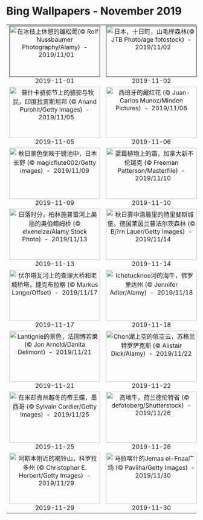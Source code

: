 # Bing Wallpapers - November 2019

| | | | |
|:-------------------------:|:-------------------------:|:-------------------------:|:-------------------------:|
| <a href="" target="_blank"><img src="" width="240" height="135" alt="在冰枝上休憩的雄松莺(© Rolf Nussbaumer Photography/Alamy)  -  2019/11/01" title="在冰枝上休憩的雄松莺(© Rolf Nussbaumer Photography/Alamy)  -  2019/11/01"></a><br>2019-11-01<br> | <a href="" target="_blank"><img src="" width="240" height="135" alt="日本，十日町，山毛榉森林(© JTB Photo/age fotostock)  -  2019/11/02" title="日本，十日町，山毛榉森林(© JTB Photo/age fotostock)  -  2019/11/02"></a><br>2019-11-02<br> | <a href="" target="_blank"><img src="" width="240" height="135" alt="加拿大，不列颠哥伦比亚省，大熊雨林的灰熊(© Jack Chapman/Minden Pictures)  -  2019/11/03" title="加拿大，不列颠哥伦比亚省，大熊雨林的灰熊(© Jack Chapman/Minden Pictures)  -  2019/11/03"></a><br>2019-11-03<br> | <a href="https://cn.bing.com/th?id=OHR.MtDiablo_ZH-CN2888586273_UHD.jpg" target="_blank"><img src="https://cn.bing.com/th?id=OHR.MtDiablo_ZH-CN2888586273_UHD.jpg&w=480" width="240" height="135" alt="代阿布洛峰州立公园，加利福尼亚 (© Yuval Helfman/Getty Images)  -  2019/11/04" title="代阿布洛峰州立公园，加利福尼亚 (© Yuval Helfman/Getty Images)  -  2019/11/04"></a><br>2019-11-04<br> |
| <a href="https://cn.bing.com/th?id=OHR.CamelsBalloons_ZH-CN3086626309_UHD.jpg" target="_blank"><img src="https://cn.bing.com/th?id=OHR.CamelsBalloons_ZH-CN3086626309_UHD.jpg&w=480" width="240" height="135" alt="普什卡骆驼节上的骆驼与牧民，印度拉贾斯坦邦 (© Anand Purohit/Getty Images)  -  2019/11/05" title="普什卡骆驼节上的骆驼与牧民，印度拉贾斯坦邦 (© Anand Purohit/Getty Images)  -  2019/11/05"></a><br>2019-11-05<br> | <a href="https://cn.bing.com/th?id=OHR.CrocusSativus_ZH-CN3143423131_UHD.jpg" target="_blank"><img src="https://cn.bing.com/th?id=OHR.CrocusSativus_ZH-CN3143423131_UHD.jpg&w=480" width="240" height="135" alt="西班牙的藏红花 (© Juan-Carlos Munoz/Minden Pictures)  -  2019/11/06" title="西班牙的藏红花 (© Juan-Carlos Munoz/Minden Pictures)  -  2019/11/06"></a><br>2019-11-06<br> | <a href="https://cn.bing.com/th?id=OHR.LouvreAutumn_ZH-CN3206208609_UHD.jpg" target="_blank"><img src="https://cn.bing.com/th?id=OHR.LouvreAutumn_ZH-CN3206208609_UHD.jpg&w=480" width="240" height="135" alt="秋日里通往卢浮宫的杜乐丽花园，法国巴黎 (© Brian A. Jackson/Getty Images Plus)  -  2019/11/07" title="秋日里通往卢浮宫的杜乐丽花园，法国巴黎 (© Brian A. Jackson/Getty Images Plus)  -  2019/11/07"></a><br>2019-11-07<br> | <a href="https://cn.bing.com/th?id=OHR.Lidong2019_ZH-CN0761273672_UHD.jpg" target="_blank"><img src="https://cn.bing.com/th?id=OHR.Lidong2019_ZH-CN0761273672_UHD.jpg&w=480" width="240" height="135" alt="【今日立冬】 (© zhouyousifang/Getty Images)  -  2019/11/08" title="【今日立冬】 (© zhouyousifang/Getty Images)  -  2019/11/08"></a><br>2019-11-08<br> |
| <a href="https://cn.bing.com/th?id=OHR.KagamiMirror_ZH-CN0889648187_UHD.jpg" target="_blank"><img src="https://cn.bing.com/th?id=OHR.KagamiMirror_ZH-CN0889648187_UHD.jpg&w=480" width="240" height="135" alt="秋日景色倒映于镜池中，日本长野 (© magicflute002/Getty images)  -  2019/11/09" title="秋日景色倒映于镜池中，日本长野 (© magicflute002/Getty images)  -  2019/11/09"></a><br>2019-11-09<br> | <a href="https://cn.bing.com/th?id=OHR.BlueberryFrost_ZH-CN0971529753_UHD.jpg" target="_blank"><img src="https://cn.bing.com/th?id=OHR.BlueberryFrost_ZH-CN0971529753_UHD.jpg&w=480" width="240" height="135" alt="蓝莓植物上的霜，加拿大新不伦瑞克 (© Freeman Patterson/Masterfile)  -  2019/11/10" title="蓝莓植物上的霜，加拿大新不伦瑞克 (© Freeman Patterson/Masterfile)  -  2019/11/10"></a><br>2019-11-10<br> | <a href="https://cn.bing.com/th?id=OHR.MountHowitt_ZH-CN1042812457_UHD.jpg" target="_blank"><img src="https://cn.bing.com/th?id=OHR.MountHowitt_ZH-CN1042812457_UHD.jpg&w=480" width="240" height="135" alt="阿尔卑斯国家公园豪伊特山上雾中的野花，澳大利亚维多利亚 (© Australian Scenics/Photolibrary/Getty Images Plus)  -  2019/11/11" title="阿尔卑斯国家公园豪伊特山上雾中的野花，澳大利亚维多利亚 (© Australian Scenics/Photolibrary/Getty Images Plus)  -  2019/11/11"></a><br>2019-11-11<br> | <a href="https://cn.bing.com/th?id=OHR.BabyHedgehog_ZH-CN1095415688_UHD.jpg" target="_blank"><img src="https://cn.bing.com/th?id=OHR.BabyHedgehog_ZH-CN1095415688_UHD.jpg&w=480" width="240" height="135" alt="小刺猬 (© lorenzo104/Getty Images)  -  2019/11/12" title="小刺猬 (© lorenzo104/Getty Images)  -  2019/11/12"></a><br>2019-11-12<br> |
| <a href="https://cn.bing.com/th?id=OHR.BerlinerMauerFall_ZH-CN1154604596_UHD.jpg" target="_blank"><img src="https://cn.bing.com/th?id=OHR.BerlinerMauerFall_ZH-CN1154604596_UHD.jpg&w=480" width="240" height="135" alt="日落时分，柏林施普雷河上美丽的奥伯鲍姆桥 (© elxeneize/Alamy Stock Photo)  -  2019/11/13" title="日落时分，柏林施普雷河上美丽的奥伯鲍姆桥 (© elxeneize/Alamy Stock Photo)  -  2019/11/13"></a><br>2019-11-13<br> | <a href="https://cn.bing.com/th?id=OHR.BurgTrifels_ZH-CN1204167722_UHD.jpg" target="_blank"><img src="https://cn.bing.com/th?id=OHR.BurgTrifels_ZH-CN1204167722_UHD.jpg&w=480" width="240" height="135" alt="秋日雾中清晨里的特里斐斯城堡，德国莱茵兰普法尔茨森林 (© Bj?rn Lauer/Getty Images)  -  2019/11/14" title="秋日雾中清晨里的特里斐斯城堡，德国莱茵兰普法尔茨森林 (© Bj?rn Lauer/Getty Images)  -  2019/11/14"></a><br>2019-11-14<br> | <a href="https://cn.bing.com/th?id=OHR.Murmurations_ZH-CN1257945583_UHD.jpg" target="_blank"><img src="https://cn.bing.com/th?id=OHR.Murmurations_ZH-CN1257945583_UHD.jpg&w=480" width="240" height="135" alt="夕阳下的椋鸟，英格兰布莱克浦 (© Mediaworld Images/Alamy)  -  2019/11/15" title="夕阳下的椋鸟，英格兰布莱克浦 (© Mediaworld Images/Alamy)  -  2019/11/15"></a><br>2019-11-15<br> | <a href="https://cn.bing.com/th?id=OHR.Nebelmond_ZH-CN1304523635_UHD.jpg" target="_blank"><img src="https://cn.bing.com/th?id=OHR.Nebelmond_ZH-CN1304523635_UHD.jpg&w=480" width="240" height="135" alt="大雾笼罩下的巴伐利亚阿尔卑斯山脉，德国 (© Anton Petrus/Getty Images)  -  2019/11/16" title="大雾笼罩下的巴伐利亚阿尔卑斯山脉，德国 (© Anton Petrus/Getty Images)  -  2019/11/16"></a><br>2019-11-16<br> |
| <a href="https://cn.bing.com/th?id=OHR.VelvetRevolution_ZH-CN1356552228_UHD.jpg" target="_blank"><img src="https://cn.bing.com/th?id=OHR.VelvetRevolution_ZH-CN1356552228_UHD.jpg&w=480" width="240" height="135" alt="伏尔塔瓦河上的查理大桥和老城桥塔，捷克布拉格 (© Markus Lange/Offset)  -  2019/11/17" title="伏尔塔瓦河上的查理大桥和老城桥塔，捷克布拉格 (© Markus Lange/Offset)  -  2019/11/17"></a><br>2019-11-17<br> | <a href="https://cn.bing.com/th?id=OHR.IchetuckneeRiver_ZH-CN1410417151_UHD.jpg" target="_blank"><img src="https://cn.bing.com/th?id=OHR.IchetuckneeRiver_ZH-CN1410417151_UHD.jpg&w=480" width="240" height="135" alt="Ichetucknee河的海牛，佛罗里达州 (© Jennifer Adler/Alamy)  -  2019/11/18" title="Ichetucknee河的海牛，佛罗里达州 (© Jennifer Adler/Alamy)  -  2019/11/18"></a><br>2019-11-18<br> | <a href="https://cn.bing.com/th?id=OHR.ZionBirthday_ZH-CN1467524477_UHD.jpg" target="_blank"><img src="https://cn.bing.com/th?id=OHR.ZionBirthday_ZH-CN1467524477_UHD.jpg&w=480" width="240" height="135" alt="锡安国家公园的秋色，犹他州 (© pabradyphoto/Getty Images)  -  2019/11/19" title="锡安国家公园的秋色，犹他州 (© pabradyphoto/Getty Images)  -  2019/11/19"></a><br>2019-11-19<br> | <a href="https://cn.bing.com/th?id=OHR.SimienGelada_ZH-CN1529423800_UHD.jpg" target="_blank"><img src="https://cn.bing.com/th?id=OHR.SimienGelada_ZH-CN1529423800_UHD.jpg&w=480" width="240" height="135" alt="瑟门山国家公园里的狮尾狒狒，埃塞俄比亚北部 (© Marco Gaiotti/plainpicture)  -  2019/11/20" title="瑟门山国家公园里的狮尾狒狒，埃塞俄比亚北部 (© Marco Gaiotti/plainpicture)  -  2019/11/20"></a><br>2019-11-20<br> |
| <a href="https://cn.bing.com/th?id=OHR.BeaujolaisRegion_ZH-CN1585928268_UHD.jpg" target="_blank"><img src="https://cn.bing.com/th?id=OHR.BeaujolaisRegion_ZH-CN1585928268_UHD.jpg&w=480" width="240" height="135" alt="Lantignie的景色，法国博若莱 (© Jon Arnold/Danita Delimont)  -  2019/11/21" title="Lantignie的景色，法国博若莱 (© Jon Arnold/Danita Delimont)  -  2019/11/21"></a><br>2019-11-21<br> | <a href="https://cn.bing.com/th?id=OHR.SaltireClouds_ZH-CN0002027700_UHD.jpg" target="_blank"><img src="https://cn.bing.com/th?id=OHR.SaltireClouds_ZH-CN0002027700_UHD.jpg&w=480" width="240" height="135" alt="Chon湖上空的低空云，苏格兰特罗萨克斯   (© Alistair Dick/Alamy)  -  2019/11/22" title="Chon湖上空的低空云，苏格兰特罗萨克斯   (© Alistair Dick/Alamy)  -  2019/11/22"></a><br>2019-11-22<br> | <a href="https://cn.bing.com/th?id=OHR.QueenVictoriaAgave_ZH-CN0113999146_UHD.jpg" target="_blank"><img src="https://cn.bing.com/th?id=OHR.QueenVictoriaAgave_ZH-CN0113999146_UHD.jpg&w=480" width="240" height="135" alt="龙舌兰 (© Moab Republic/Shutterstock)  -  2019/11/23" title="龙舌兰 (© Moab Republic/Shutterstock)  -  2019/11/23"></a><br>2019-11-23<br> | <a href="https://cn.bing.com/th?id=OHR.AtchafalayaCypress_ZH-CN0183179230_UHD.jpg" target="_blank"><img src="https://cn.bing.com/th?id=OHR.AtchafalayaCypress_ZH-CN0183179230_UHD.jpg&w=480" width="240" height="135" alt="阿查法拉亚盆地中的一棵柏树，路易斯安那州 (© Chris Moore/Tandem Still + Motion)  -  2019/11/24" title="阿查法拉亚盆地中的一棵柏树，路易斯安那州 (© Chris Moore/Tandem Still + Motion)  -  2019/11/24"></a><br>2019-11-24<br> |
| <a href="https://cn.bing.com/th?id=OHR.OverwinteringMonarchs_ZH-CN0248511586_UHD.jpg" target="_blank"><img src="https://cn.bing.com/th?id=OHR.OverwinteringMonarchs_ZH-CN0248511586_UHD.jpg&w=480" width="240" height="135" alt="在米却肯州越冬的帝王蝶，墨西哥 (© Sylvain Cordier/Getty Images)  -  2019/11/25" title="在米却肯州越冬的帝王蝶，墨西哥 (© Sylvain Cordier/Getty Images)  -  2019/11/25"></a><br>2019-11-25<br> | <a href="https://cn.bing.com/th?id=OHR.HairyHighlanders_ZH-CN5546635143_UHD.jpg" target="_blank"><img src="https://cn.bing.com/th?id=OHR.HairyHighlanders_ZH-CN5546635143_UHD.jpg&w=480" width="240" height="135" alt="高地牛，荷兰德伦特省 (© defotoberg/Shutterstock)  -  2019/11/26" title="高地牛，荷兰德伦特省 (© defotoberg/Shutterstock)  -  2019/11/26"></a><br>2019-11-26<br> | <a href="https://cn.bing.com/th?id=OHR.PhoenixAirport_ZH-CN5615941904_UHD.jpg" target="_blank"><img src="https://cn.bing.com/th?id=OHR.PhoenixAirport_ZH-CN5615941904_UHD.jpg&w=480" width="240" height="135" alt="凤凰城天港国际机场鸟瞰图，亚利桑那 (© Nearmap/Getty Images)  -  2019/11/27" title="凤凰城天港国际机场鸟瞰图，亚利桑那 (© Nearmap/Getty Images)  -  2019/11/27"></a><br>2019-11-27<br> | <a href="https://cn.bing.com/th?id=OHR.LasCatedralesBeach_ZH-CN5680206879_UHD.jpg" target="_blank"><img src="https://cn.bing.com/th?id=OHR.LasCatedralesBeach_ZH-CN5680206879_UHD.jpg&w=480" width="240" height="135" alt="Las Catedrales海滩，西班牙加利西亚 (© Davide Seddio/Getty Images)  -  2019/11/28" title="Las Catedrales海滩，西班牙加利西亚 (© Davide Seddio/Getty Images)  -  2019/11/28"></a><br>2019-11-28<br> |
| <a href="https://cn.bing.com/th?id=OHR.AspenHiking_ZH-CN5769117414_UHD.jpg" target="_blank"><img src="https://cn.bing.com/th?id=OHR.AspenHiking_ZH-CN5769117414_UHD.jpg&w=480" width="240" height="135" alt="阿斯本附近的褐铃山，科罗拉多州 (© Christopher E. Herbert/Getty Images)  -  2019/11/29" title="阿斯本附近的褐铃山，科罗拉多州 (© Christopher E. Herbert/Getty Images)  -  2019/11/29"></a><br>2019-11-29<br> | <a href="https://cn.bing.com/th?id=OHR.MarrakechMarket_ZH-CN5880133555_UHD.jpg" target="_blank"><img src="https://cn.bing.com/th?id=OHR.MarrakechMarket_ZH-CN5880133555_UHD.jpg&w=480" width="240" height="135" alt="马拉喀什的Jemaa el-Fnaa广场 (© Pavliha/Getty Images)  -  2019/11/30" title="马拉喀什的Jemaa el-Fnaa广场 (© Pavliha/Getty Images)  -  2019/11/30"></a><br>2019-11-30<br> |  |  |
